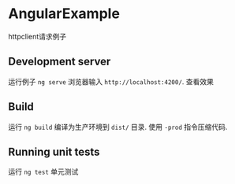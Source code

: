 # AngularExample
httpclient请求例子

## Development server

运行例子 `ng serve` 浏览器输入 `http://localhost:4200/`. 查看效果

## Build

运行 `ng build` 编译为生产环境到 `dist/` 目录. 使用 `-prod` 指令压缩代码.

## Running unit tests

运行 `ng test` 单元测试